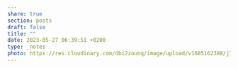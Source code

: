 ```yaml
---
share: true
section: posts
draft: false
title: ""
date: 2023-05-27 06:39:51 +0200
type: _notes
photo: https://res.cloudinary.com/dbi2zounq/image/upload/v1685162388/j7jrasiuuounwagnrgoo.jpg
---
```




